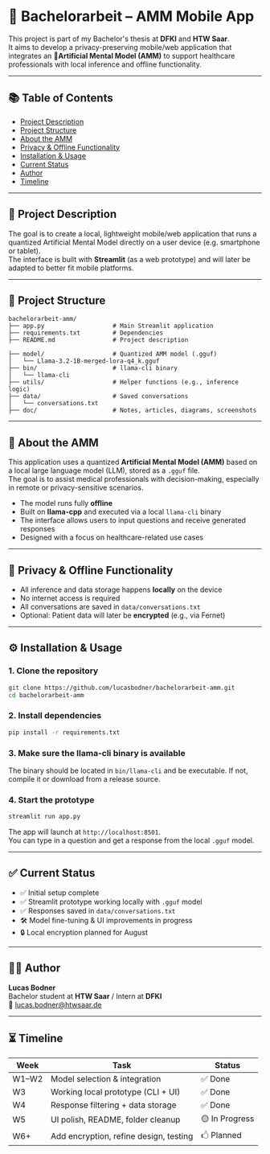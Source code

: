 # 🧠 Bachelorarbeit – AMM Mobile App

This project is part of my Bachelor's thesis at **DFKI** and **HTW Saar**.  
It aims to develop a privacy-preserving mobile/web application that integrates an **🧠Artificial Mental Model (AMM)** to support healthcare professionals with local inference and offline functionality.

---

## 📚 Table of Contents

- [Project Description](#-project-description)
- [Project Structure](#-project-structure)
- [About the AMM](#-about-the-amm)
- [Privacy & Offline Functionality](#-privacy--offline-functionality)
- [Installation & Usage](#-installation--usage)
- [Current Status](#-current-status)
- [Author](#-author)
- [Timeline](#-timeline)

---

## 📜 Project Description

The goal is to create a local, lightweight mobile/web application that runs a quantized Artificial Mental Model directly on a user device (e.g. smartphone or tablet).  
The interface is built with **Streamlit** (as a web prototype) and will later be adapted to better fit mobile platforms.

---

## 📁 Project Structure

```
bachelorarbeit-amm/
├── app.py                   # Main Streamlit application
├── requirements.txt         # Dependencies
├── README.md                # Project description

├── model/                   # Quantized AMM model (.gguf)
│   └── Llama-3.2-1B-merged-lora-q4_k.gguf
├── bin/                     # llama-cli binary
│   └── llama-cli
├── utils/                   # Helper functions (e.g., inference logic)
├── data/                    # Saved conversations
│   └── conversations.txt
├── doc/                     # Notes, articles, diagrams, screenshots
```

---

## 🧠 About the AMM

This application uses a quantized **Artificial Mental Model (AMM)** based on a local large language model (LLM), stored as a `.gguf` file.  
The goal is to assist medical professionals with decision-making, especially in remote or privacy-sensitive scenarios.

- The model runs fully **offline**
- Built on **llama-cpp** and executed via a local `llama-cli` binary
- The interface allows users to input questions and receive generated responses
- Designed with a focus on healthcare-related use cases

---

## 🔐 Privacy & Offline Functionality

- All inference and data storage happens **locally** on the device
- No internet access is required
- All conversations are saved in `data/conversations.txt`
- Optional: Patient data will later be **encrypted** (e.g., via Fernet)

---

## ⚙️ Installation & Usage

### 1. Clone the repository

```bash
git clone https://github.com/lucasbodner/bachelorarbeit-amm.git
cd bachelorarbeit-amm
```

### 2. Install dependencies

```bash
pip install -r requirements.txt
```

### 3. Make sure the llama-cli binary is available

The binary should be located in `bin/llama-cli` and be executable. If not, compile it or download from a release source.

### 4. Start the prototype

```bash
streamlit run app.py
```

The app will launch at `http://localhost:8501`.  
You can type in a question and get a response from the local `.gguf` model.

---

## ✅ Current Status

- ✅ Initial setup complete
- ✅ Streamlit prototype working locally with `.gguf` model
- ✅ Responses saved in `data/conversations.txt`
- 🛠️ Model fine-tuning & UI improvements in progress
- 🔒 Local encryption planned for August

---

## 👨‍💼 Author

**Lucas Bodner**  
Bachelor student at **HTW Saar** / Intern at **DFKI**  
📧 lucas.bodner@htwsaar.de

---

## ⏳ Timeline

| Week | Task                                    | Status     |
|------|-----------------------------------------|------------|
| W1–W2 | Model selection & integration           | ✅ Done     |
| W3   | Working local prototype (CLI + UI)      | ✅ Done     |
| W4   | Response filtering + data storage       | ✅ Done     |
| W5   | UI polish, README, folder cleanup       | 🟡 In Progress |
| W6+  | Add encryption, refine design, testing  | 🖒 Planned  |

